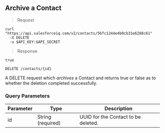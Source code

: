 ## Archive a Contact

> Request

```shell
curl "https://api.salesforceiq.com/v2/contacts/56fc1244e4b0cb31e6288c61"
  -X DELETE
  -u $API_KEY:$API_SECRET
```

> Response

```shell
true
```
`DELETE /contacts/{id}`

A DELETE request which *archives* a Contact and returns true or false as to whether the deletion completed successfully.

### Query Parameters
Parameter | Type | Description
--------- | ------- | -----------
id | String (required) | UUID for the Contact to be deleted.